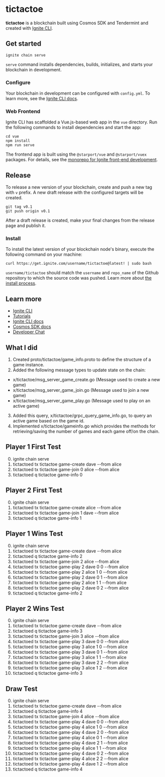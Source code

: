 # tictactoe
**tictactoe** is a blockchain built using Cosmos SDK and Tendermint and created with [Ignite CLI](https://ignite.com/cli).

## Get started

```
ignite chain serve
```

`serve` command installs dependencies, builds, initializes, and starts your blockchain in development.

### Configure

Your blockchain in development can be configured with `config.yml`. To learn more, see the [Ignite CLI docs](https://docs.ignite.com).

### Web Frontend

Ignite CLI has scaffolded a Vue.js-based web app in the `vue` directory. Run the following commands to install dependencies and start the app:

```
cd vue
npm install
npm run serve
```

The frontend app is built using the `@starport/vue` and `@starport/vuex` packages. For details, see the [monorepo for Ignite front-end development](https://github.com/ignite/web).

## Release
To release a new version of your blockchain, create and push a new tag with `v` prefix. A new draft release with the configured targets will be created.

```
git tag v0.1
git push origin v0.1
```

After a draft release is created, make your final changes from the release page and publish it.

### Install
To install the latest version of your blockchain node's binary, execute the following command on your machine:

```
curl https://get.ignite.com/username/tictactoe@latest! | sudo bash
```
`username/tictactoe` should match the `username` and `repo_name` of the Github repository to which the source code was pushed. Learn more about [the install process](https://github.com/allinbits/starport-installer).

## Learn more

- [Ignite CLI](https://ignite.com/cli)
- [Tutorials](https://docs.ignite.com/guide)
- [Ignite CLI docs](https://docs.ignite.com)
- [Cosmos SDK docs](https://docs.cosmos.network)
- [Developer Chat](https://discord.gg/ignite)

## What I did

1. Created proto/tictactoe/game_info.proto to define the structure of a game instance.
2. Added the following message types to update state on the chain:
- x/tictactoe/msg_server_game_create.go (Message used to create a new game)
- x/tictactoe/msg_server_game_join.go (Message used to join a new game)
- x/tictactoe/msg_server_game_play.go (Message used to play on an active game)
3. Added this query, x/tictactoe/grpc_query_game_info.go, to query an active game based on the game id.
4. Implemented x/tictactoe/gameinfo.go which provides the methods for retrieving/saving the number of games and each game off/on the chain.

## Player 1 First Test
0. ignite chain serve
1. tictactoed tx tictactoe game-create dave --from alice
2. tictactoed tx tictactoe game-join 0 alice --from alice
3. tictactoed q tictactoe game-info 0

## Player 2 First Test
0. ignite chain serve
1. tictactoed tx tictactoe game-create alice --from alice
2. tictactoed tx tictactoe game-join 1 dave --from alice
3. tictactoed q tictactoe game-info 1

## Player 1 Wins Test
0. ignite chain serve
1. tictactoed tx tictactoe game-create dave --from alice
2. tictactoed q tictactoe game-info 2
3. tictactoed tx tictactoe game-join 2 alice --from alice
4. tictactoed tx tictactoe game-play 2 dave 0 0 --from alice
5. tictactoed tx tictactoe game-play 2 alice 1 0 --from alice
6. tictactoed tx tictactoe game-play 2 dave 0 1 --from alice
7. tictactoed tx tictactoe game-play 2 alice 1 1 --from alice
8. tictactoed tx tictactoe game-play 2 dave 0 2 --from alice
9. tictactoed q tictactoe game-info 2

## Player 2 Wins Test
0. ignite chain serve
1. tictactoed tx tictactoe game-create dave --from alice
2. tictactoed q tictactoe game-info 3
3. tictactoed tx tictactoe game-join 3 alice --from alice
4. tictactoed tx tictactoe game-play 3 dave 0 0 --from alice
5. tictactoed tx tictactoe game-play 3 alice 1 0 --from alice
6. tictactoed tx tictactoe game-play 3 dave 0 1 --from alice
7. tictactoed tx tictactoe game-play 3 alice 1 1 --from alice
8. tictactoed tx tictactoe game-play 3 dave 2 2 --from alice
9. tictactoed tx tictactoe game-play 3 alice 1 2 --from alice
10. tictactoed q tictactoe game-info 3

## Draw Test
0. ignite chain serve
1. tictactoed tx tictactoe game-create dave --from alice
2. tictactoed q tictactoe game-info 4
3. tictactoed tx tictactoe game-join 4 alice --from alice
4. tictactoed tx tictactoe game-play 4 dave 0 0 --from alice
5. tictactoed tx tictactoe game-play 4 alice 1 0 --from alice
6. tictactoed tx tictactoe game-play 4 dave 2 0 --from alice
7. tictactoed tx tictactoe game-play 4 alice 0 1 --from alice
8. tictactoed tx tictactoe game-play 4 dave 2 1 --from alice
9. tictactoed tx tictactoe game-play 4 alice 1 1 --from alice
10. tictactoed tx tictactoe game-play 4 dave 0 2 --from alice
11. tictactoed tx tictactoe game-play 4 alice 2 2 --from alice
12. tictactoed tx tictactoe game-play 4 dave 1 2 --from alice
13. tictactoed q tictactoe game-info 4
